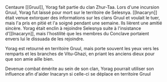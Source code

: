 Centaure [[Gruul]], Yorag fait partie du clan Zhur-Taa. Lors d'une incursion Gruul, Yorag fut laissé pour mort sur le territoire de Selesnya. [[Inacaryn]] était venue extorquer des informations sur les clans Gruul et voulait le tuer, mais l'a pris en pitié et l'a soigné pendant une semaine. Ils lièrent une amitié sincère. Yorag était enclin à rejoindre Selesnya suite à l'insistance d'[[Inacaryn]], mais l'hostilité que les membres du Conclave portaient envers lui le dissuada de les rejoindre. 

Yorag est retourné en territoire Gruul, mais porte souvent les yeux vers les remparts et les branches de Vitu-Ghazi, en priant les anciens dieux pour que son amie aille bien. 

Devenue combat émérite au sein de son clan, Yorag pourrait utiliser son influence afin d'aider Inacaryn si celle-ci se déplace en territoire Gruul
